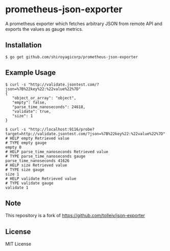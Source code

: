 prometheus-json-exporter
==============================

A prometheus exporter which fetches arbitrary JSON from remote API and
exports the values as gauge metrics.

Installation
--------------------

```
$ go get github.com/shiroyagicorp/prometheus-json-exporter
```

Example Usage
--------------------

```
$ curl -s "http://validate.jsontest.com/?json=%7B%22key%22:%22value%22%7D"
{
   "object_or_array": "object",
   "empty": false,
   "parse_time_nanoseconds": 24618,
   "validate": true,
   "size": 1
}

$ curl -s "http://localhost:9116/probe?target=http://validate.jsontest.com/?json=%7B%22key%22:%22value%22%7D"
# HELP empty Retrieved value
# TYPE empty gauge
empty 0
# HELP parse_time_nanoseconds Retrieved value
# TYPE parse_time_nanoseconds gauge
parse_time_nanoseconds 41626
# HELP size Retrieved value
# TYPE size gauge
size 1
# HELP validate Retrieved value
# TYPE validate gauge
validate 1
```

Note
----------

This repository is a fork of https://github.com/tolleiv/json-exporter

License
----------

MIT License
